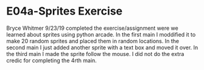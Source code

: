 # E04a-Sprites Exercise

Bryce Whitmer 9/23/19
completed the exercise/assignment were we learned about sprites using python arcade. In the first main I moddified it to make 20 random sprites and placed them in random locations. In the second main I just added another sprite with a text box and moved it over. In the third main I made the sprite follow the mouse. I did not do the extra credic for completing the 4rth main.

